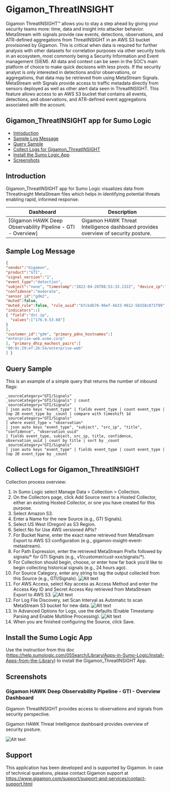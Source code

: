 # Gigamon_ThreatINSIGHT

Gigamon ThreatINSIGHT™ allows you to stay a step ahead by giving your security teams more: time, data and insight into attacker behavior.
MetaStream with signals provide raw events, detections, observations, and ATR-defined aggregations from ThreatINSIGHT in an AWS S3 bucket provisioned by Gigamon. This is critical when data is required for further analysis with other datasets for correlation purposes via other security tools in an ecosystem, most commonly being a Security Information and Event management (SIEM). All data and context can be seen in the SOC’s main platform of choice to make quick decisions with less pivots. If the security analyst is only interested in detections and/or observations, or aggregations, that data may be retrieved  from using MetaStream Signals. MetaStream with Signals provide access to traffic metadata directly from sensors deployed as well as other alert data seen in ThreatINSIGHT. This feature allows access to an AWS S3 bucket that contains all events, detections, and observations, and ATR-defined event aggregations associated with the account.

## Gigamon_ThreatINSIGHT app for Sumo Logic

- [Introduction](#introduction)
- [Sample Log Message](#sample-log-message)
- [Query Sample](#query-sample)
- [Collect Logs for Gigamon_ThreatINSIGHT](#collect-logs-for-gigamon_threatinsight)
- [Install the Sumo Logic App](#install-the-sumo-logic-app)
- [Screenshots](#screenshots)

## Introduction

Gigamon_ThreatINSIGHT app for Sumo Logic visualizes data from ThreatInsight MetaStream files which helps in identifying potential threats enabling rapid, informed response.

| Dashboard                                       | Description                                                       |
| ----------------------------------------------- | ----------------------------------------------------------------- |
| [Gigamon HAWK Deep Observability Pipeline - GTI - Overview]       | Gigamon HAWK Threat Intelligence dashboard provides overview of security posture. |

## Sample Log Message

```json
{
"vendor":"Gigamon",
"product":"GTI",
"signal_version":"1",
"event_type":"detection",
"subject":"none", "timestamp":"2022-04-26T08:53:33.132Z", "device_ip":"192.168.0.100", "name":"Cryptocurrency Mining Client Check-in", "category":"PUA:Unauthorized Resource Use", "severity":"moderate",
"confidence":"moderate",
"sensor_id":"gdm2",
"muted":false,
"muted_rule":false, "rule_uuid":"bfcb4b76-96ef-4b33-9812-58158c871f99", "muted_comment":"", "first_seen":"2022-04-26T08:36:19.792Z", "last_seen":"2022-04-26T08:36:19.792Z", "created":"2022-04-26T08:53:33.132Z", "updated":"2022-04-26T08:53:33.132Z", "uuid":"f58a4517-4dce-40cd-89b5-8dfe7abec2d4", "status":"active",
"indicators"::[
{ "field":"dst.ip",
  "values":["176.9.53.68"]
}
],
"customer_id":"gdm", "primary_pdns_hostnames":[
"enterprise-web.acme.corp"
], "primary_dhcp_machost_pairs":[
"00:0c:29:ef:26:54/enterprise-web"
] }
```

## Query Sample

This is an example of a simple query that returns the number of inbound flags:

```text
_sourceCategory="GTI/Signals"
_sourceCategory="GTI/Signals" | count
_sourceCategory="GTI/Signals"
| json auto keys "event_type" | fields event_type | count event_type | top 20 event_type by _count | compare with timeshift 1d
_sourceCategory="GTI/Signals"
| where event_type = "observation"
| json auto keys "event_type", "subject", "src_ip", "title", "confidence", "observation_uuid"
| fields event_type, subject, src_ip, title, confidence, observation_uuid | count by title | sort by _count
_sourceCategory="GTI/Signals"
| json auto keys "event_type" | fields event_type | count event_type | top 20 event_type by _count
```

## Collect Logs for Gigamon_ThreatINSIGHT

Collection process overview:
1. In Sumo Logic select Manage Data > Collection > Collection.
2. On the Collectors page, click Add Source next to a Hosted Collector, either an existing Hosted
Collector, or one you have created for this purpose.
3. Select Amazon S3.
4. Enter a Name for the new Source (e.g., GTI Signals).
5. Select US West (Oregon) as S3 Region.
6. Select No for Use AWS versioned APIs?
7. For Bucket Name, enter the exact name retrieved from MetaStream Export to AWS S3
configuration (e.g., gigamon-insight-event-metastream).
8. For Path Expression, enter the retrieved MetaStream Prefix followed by signals/* for GTI
Signals (e.g., v1/customer/cust-xxx/signals/*).
9. For Collection should begin, choose, or enter how far back you’d like to begin collecting historical
signals (e.g., 24 hours ago).
10. For Source Category, enter any string to tag the output collected from this Source (e.g.,
GTI/Signals).
![Alt text](resources/docs/step_10.png?raw=true)
11. For AWS Access, select Key access as Access Method and enter the Access Key ID and Secret Access Key retrieved from MetaStream Export to AWS S3.
![Alt text](resources/docs/step_11.png?raw=true)
12. For Log File Discovery, set Scan Interval as Automatic to scan MetaStream S3 bucket for new data.
![Alt text](resources/docs/step_12.png?raw=true)
13. In Advanced Options for Logs, use the defaults (Enable Timestamp Parsing and Enable Multiline Processing).
![Alt text](resources/docs/step_13.png?raw=true)
14. When you are finished configuring the Source, click Save.

## Install the Sumo Logic App

Use the instruction from this doc (https://help.sumologic.com/05Search/Library/Apps-in-Sumo-Logic/Install-Apps-from-the-Library) to install the Gigamon_ThreatINSIGHT App.

## Screenshots

### Gigamon HAWK Deep Observability Pipeline - GTI - Overview Dashboard

Gigamon ThreatINSIGHT provides access to observations and signals from security perspective.

Gigamon HAWK Threat Intelligence dashboard provides overview of security posture.

![Alt text](resources/screenshots/Gigamon-GTI-Screenshot.png?raw=true)

## Support

This application has been developed and is supported by Gigamon. In case of technical questions, please contact Gigamon support at https://www.gigamon.com/support/support-and-services/contact-support.html
